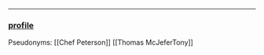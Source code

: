 ___
### [profile](https://www.dndbeyond.com/characters/82745980)

Pseudonyms:
[[Chef Peterson]]
[[Thomas McJeferTony]]
